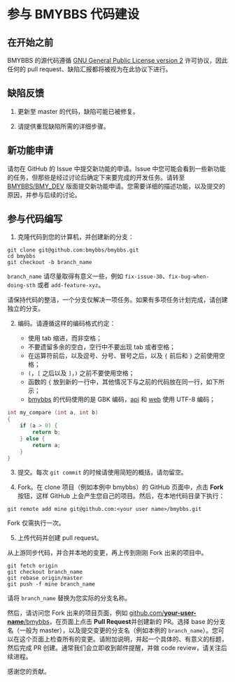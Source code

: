 # 参与 BMYBBS 代码建设

## 在开始之前

BMYBBS 的源代码遵循 [GNU General Public License version 2](https://www.gnu.org/licenses/gpl-2.0.html) 许可协议，因此任何的 pull request、缺陷汇报都将被视为在此协议下进行。

## 缺陷反馈

1. 更新至 master 的代码，缺陷可能已被修复。

2. 请提供重现缺陷所需的详细步骤。

## 新功能申请

请勿在 GitHub 的 Issue 中提交新功能的申请。Issue 中您可能会看到一些新功能的任务，但那些是经过讨论后确定下来要完成的开发任务。请转至 [BMYBBS/BMY_DEV](http://www.bmybbs.com/BMY/home?B=BMY_DEV) 版面提交新功能申请。您需要详细的描述功能，以及提交的原因，并参与后续的讨论。

## 参与代码编写

1. 克隆代码到您的计算机，并创建新的分支：

```
git clone git@github.com:bmybbs/bmybbs.git
cd bmybbs
git checkout -b branch_name
```

`branch_name` 请尽量取得有意义一些，例如 `fix-issue-30`、`fix-bug-when-doing-sth` 或者 `add-feature-xyz`。

请保持代码的整洁，一个分支仅解决一项任务。如果有多项任务计划完成，请创建独立的分支。

2. 编码。请遵循这样的编码格式约定：

    * 使用 tab 缩进，而非空格；
    * 不要遗留多余的空白，空行中不要出现 tab 或者空格；
    * 在运算符前后，以及逗号、分号、冒号之后，以及 `{` 前后和 `}` 之前使用空格；
    * `(`，`[` 之后以及 `]`，`)` 之前不要使用空格；
    * 函数的 `{` 放到新的一行中，其他情况下与之前的代码放在同一行，如下所示；
    * [bmybbs](https://github.com/bmybbs/bmybbs) 的代码使用的是 GBK 编码，[api](https://github.com/bmybbs/api) 和 [web](https://github.com/bmybbs/web) 使用 UTF-8 编码；

```C
int my_compare (int a, int b)
{
	if (a > 0) {
		return b;
	} else {
		return a;
	}
}
```


3. 提交。每次 `git commit` 的时候请使用简短的概括，请勿留空。

4. Fork。在 clone 项目（例如本例中 bmybbs）的 GitHub 页面中，点击 **Fork** 按钮，这样 GitHub 上会产生您自己的项目。然后，在本地代码目录下执行：

```
git remote add mine git@github.com:<your user name>/bmybbs.git
```

Fork 仅需执行一次。

5. 上传代码并创建 pull request。

从上游同步代码，并合并本地的变更，再上传到刚刚 Fork 出来的项目中。

```
git fetch origin
git checkout branch_name
git rebase origin/master
git push -f mine branch_name
```

请将 `branch_name` 替换为您实际的分支名称。

然后，请访问您 Fork 出来的项目页面，例如 <u>github.com/**your-user-name**/bmybbs</u>，在页面上点击 **Pull Request**并创建新的 PR。选择 base 的分支名（一般为 master），以及提交变更的分支名（例如本例的 `branch_name`）。您可以在这个页面上检查所有的变更。请附加说明，并起一个具体的、有意义的标题，然后完成 PR 创建。通常我们会立即收到邮件提醒，并做 code review，请关注后续进程。

感谢您的贡献。
